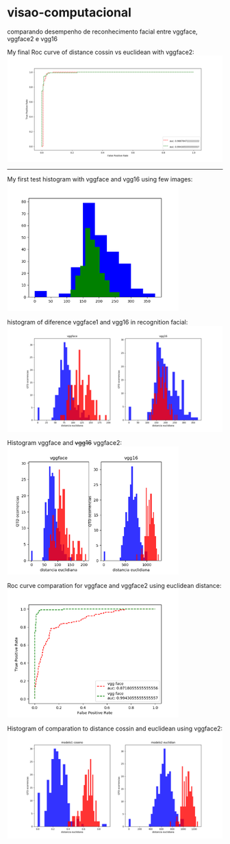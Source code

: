 # visao-computacional
comparando desempenho de reconhecimento facial entre vggface, vggface2 e vgg16

My final Roc curve of distance cossin vs euclidean with vggface2:<br>
<img src="face2 coseno vs euclid roc.png" alt="drawing" width="600"/>

_____________________________________________________________________
My first test histogram with vggface and vgg16 using few images:<br>
<img src="vgg16.png" alt="drawing" width="400"/>


histogram of diference vggface1 and vgg16 in recognition facial:<br>
<img src="vgg.png" alt="drawing" width="600"/>

Histogram vggface and <strike>vgg16</strike> vggface2:<br>
<img src="vggface e vggface2.png" alt="drawing" width="400"/>

Roc curve comparation for vggface and vggface2 using euclidean distance:<br>
<img src="vggface e vggface2 roc.png" alt="drawing" width="400"/>

Histogram of comparation to distance cossin and euclidean using vggface2:<br>
<img src="face2 coseno vs euclid histograma.png" alt="drawing" width="600"/>
